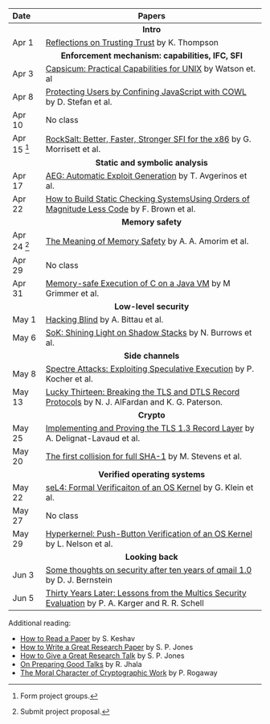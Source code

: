 **Date**   | <center>**Papers**</center>
:----------|:--------------------------------
           | <center>**Intro**</center>
Apr 1      | [Reflections on Trusting Trust](papers/thompson:reflections.pdf) by K. Thompson
           | <center>**Enforcement mechanism: capabilities, IFC, SFI**</center>
Apr 3      | [Capsicum: Practical Capabilities for UNIX](papers/capsicum.pdf) by Watson et. al
Apr 8      | [Protecting Users by Confining JavaScript with COWL](papers/cowl.pdf) by D. Stefan et al.
Apr 10     | No class
Apr 15 [^1]| [RockSalt: Better, Faster, Stronger SFI for the x86](papers/rocksalt.pdf) by G. Morrisett et al.
           | <center>**Static and symbolic analysis**</center>
Apr 17     | [AEG: Automatic Exploit Generation](papers/aeg.pdf) by T. Avgerinos et al. 
Apr 22     | [How to Build Static Checking SystemsUsing Orders of Magnitude Less Code](papers/uchex.pdf) by F. Brown et al.
           | <center>**Memory safety**</center>
Apr 24 [^2]| [The Meaning of Memory Safety](papers/amorim:memory.pdf) by A. A. Amorim et al. 
Apr 29     | No class
Apr 31     | [Memory-safe Execution of C on a Java VM](papers/safec.pdf) by M Grimmer et al.
           | <center>**Low-level security**</center>
May 1      | [Hacking Blind](papers/brop.pdf) by A. Bittau et al.
May 6      | [SoK: Shining Light on Shadow Stacks](papers/burrow:sok-shadow-stacks.pdf) by N. Burrows et al.
           | <center>**Side channels**</center>
May 8      | [Spectre Attacks: Exploiting Speculative Execution](papers/spectre.pdf) by P. Kocher et al.
May 13     | [Lucky Thirteen: Breaking the TLS and DTLS Record Protocols](papers/lucky13.pdf) by  N. J. AlFardan and K. G. Paterson.
           | <center>**Crypto**</center>
May 25     | [Implementing and Proving the TLS 1.3 Record Layer](papers/tls1.3.pdf) by A. Delignat-Lavaud et al.
May 20     | [The first collision for full SHA-1](papers/sha1.pdf) by M. Stevens et al.
           | <center>**Verified operating systems**</center>
May 22     | [seL4: Formal Verificaiton of an OS Kernel](papers/sel4.pdf) by G. Klein et al.
May 27     | No class
May 29     | [Hyperkernel: Push-Button Verification of an OS Kernel](papers/hyperkernel.pdf) by L. Nelson et al.
           | <center>**Looking back**</center>
Jun  3     | [Some thoughts on security after ten years of qmail 1.0](papers/qmailsec.pdf) by D. J. Bernstein
Jun  5     | [Thirty Years Later: Lessons from the Multics Security Evaluation](papers/karger:thirty.pdf) by P. A. Karger and R. R. Schell

[^1]: Form project groups.
[^2]: Submit project proposal.

Additional reading:

* [How to Read a Paper](papers/keshav:how.pdf) by S. Keshav
* [How to Write a Great Research Paper](https://www.microsoft.com/en-us/research/academic-program/write-great-research-paper/) by S. P. Jones
* [How to Give a Great Research Talk](https://www.microsoft.com/en-us/research/academic-program/give-great-research-talk/) by S. P. Jones
* [On Preparing Good Talks](https://ranjitjhala.github.io/static/PLMW-talk-opinionated.pdf) by R. Jhala
* [The Moral Character of Cryptographic Work](papers/moral-en.pdf) by P. Rogaway
